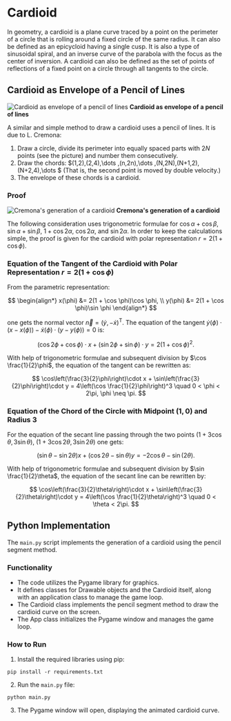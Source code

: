 # Cardioid

In geometry, a cardioid is a plane curve traced by a point on the perimeter of a circle that is rolling around a fixed circle of the same radius. It can also be defined as an epicycloid having a single cusp. It is also a type of sinusoidal spiral, and an inverse curve of the parabola with the focus as the center of inversion. A cardioid can also be defined as the set of points of reflections of a fixed point on a circle through all tangents to the circle.

## Cardioid as Envelope of a Pencil of Lines

![Cardioid as envelope of a pencil of lines](https://upload.wikimedia.org/wikipedia/commons/9/97/Kardioide-sehnen.svg)
**Cardioid as envelope of a pencil of lines**

A similar and simple method to draw a cardioid uses a pencil of lines. It is due to L. Cremona:

1. Draw a circle, divide its perimeter into equally spaced parts with $2N$ points (see the picture) and number them consecutively.
2. Draw the chords: $(1,2),(2,4),\dots ,(n,2n),\dots ,(N,2N),(N+1,2),(N+2,4),\dots $ (That is, the second point is moved by double velocity.)
3. The envelope of these chords is a cardioid.

### Proof

![Cremona's generation of a cardioid](https://upload.wikimedia.org/wikipedia/commons/6/6b/Cycloid-cremona-pr.svg)
**Cremona's generation of a cardioid**

The following consideration uses trigonometric formulae for $\cos \alpha + \cos \beta$, $\sin \alpha + \sin \beta$, $1 + \cos 2\alpha$, $\cos 2\alpha$, and $\sin 2\alpha$. In order to keep the calculations simple, the proof is given for the cardioid with polar representation $r = 2(1 + \cos \phi)$.

### Equation of the Tangent of the Cardioid with Polar Representation $r = 2(1 + \cos \phi)$

From the parametric representation:

$$
\begin{align*}
x(\phi) &= 2(1 + \cos \phi)\cos \phi, \\
y(\phi) &= 2(1 + \cos \phi)\sin \phi
\end{align*}
$$

one gets the normal vector $\vec{n} = \left(\dot{y}, -\dot{x}\right)^{\mathsf{T}}$. The equation of the tangent $\dot{y}(\phi)\cdot(x - x(\phi)) - \dot{x}(\phi)\cdot(y - y(\phi)) = 0$ is:

$$
(\cos 2\phi + \cos \phi)\cdot x + (\sin 2\phi + \sin \phi)\cdot y = 2(1 + \cos \phi)^2.
$$

With help of trigonometric formulae and subsequent division by $\cos \frac{1}{2}\phi$, the equation of the tangent can be rewritten as:

$$
\cos\left(\frac{3}{2}\phi\right)\cdot x + \sin\left(\frac{3}{2}\phi\right)\cdot y = 4\left(\cos \frac{1}{2}\phi\right)^3 \quad 0 < \phi < 2\pi, \phi \neq \pi.
$$

### Equation of the Chord of the Circle with Midpoint $(1, 0)$ and Radius $3$

For the equation of the secant line passing through the two points $\left(1 + 3\cos \theta, 3\sin \theta\right)$, $\left(1 + 3\cos 2\theta, 3\sin 2\theta\right)$ one gets:

$$
(\sin \theta - \sin 2\theta)x + (\cos 2\theta - \sin \theta)y = -2\cos \theta - \sin(2\theta).
$$

With help of trigonometric formulae and subsequent division by $\sin \frac{1}{2}\theta$, the equation of the secant line can be rewritten by:

$$
\cos\left(\frac{3}{2}\theta\right)\cdot x + \sin\left(\frac{3}{2}\theta\right)\cdot y = 4\left(\cos \frac{1}{2}\theta\right)^3 \quad 0 < \theta < 2\pi.
$$

## Python Implementation

The `main.py` script implements the generation of a cardioid using the pencil segment method.

### Functionality

- The code utilizes the Pygame library for graphics.
- It defines classes for Drawable objects and the Cardioid itself, along with an application class to manage the game loop.
- The Cardioid class implements the pencil segment method to draw the cardioid curve on the screen.
- The App class initializes the Pygame window and manages the game loop.

### How to Run

1.  Install the required libraries using pip:
```
pip install -r requirements.txt
```
2. Run the `main.py` file:
```
python main.py
```
3. The Pygame window will open, displaying the animated cardioid curve.
